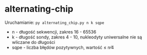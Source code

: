 # alternating-chip

Uruchamianie: `py alternating_chip.py n k sqpe` 
- n - długość sekwencji, zakres 16 - 65536
- k - długość sondy, zakres 4 - 10, nukleodyty uniwersalne nie są wliczane do długości
- sqpe - liczba błędów pozytywnych, wartość ≤ n⁄4
